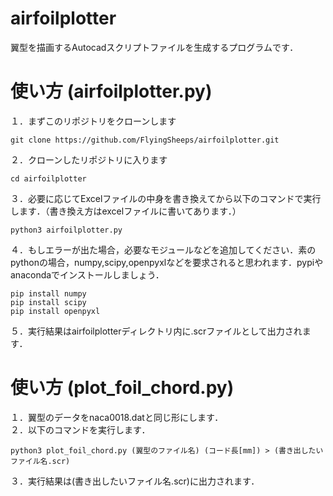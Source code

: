 # airfoilplotter
翼型を描画するAutocadスクリプトファイルを生成するプログラムです．

# 使い方 (airfoilplotter.py)
１．まずこのリポジトリをクローンします
```
git clone https://github.com/FlyingSheeps/airfoilplotter.git
```
２．クローンしたリポジトリに入ります
```
cd airfoilplotter
```
３．必要に応じてExcelファイルの中身を書き換えてから以下のコマンドで実行します．（書き換え方はexcelファイルに書いてあります．）
```
python3 airfoilplotter.py
```
４．もしエラーが出た場合，必要なモジュールなどを追加してください．素のpythonの場合，numpy,scipy,openpyxlなどを要求されると思われます．pypiやanacondaでインストールしましょう．
```
pip install numpy
pip install scipy
pip install openpyxl
```
５．実行結果はairfoilplotterディレクトリ内に.scrファイルとして出力されます．

# 使い方 (plot_foil_chord.py)
１．翼型のデータをnaca0018.datと同じ形にします．  
２．以下のコマンドを実行します．
```
python3 plot_foil_chord.py (翼型のファイル名) (コード長[mm]) > (書き出したいファイル名.scr)
```
３．実行結果は(書き出したいファイル名.scr)に出力されます．
